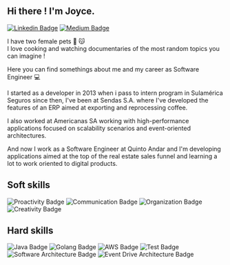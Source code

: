 Hi there ! I'm Joyce.
-----
[![Linkedin Badge](https://img.shields.io/badge/-LinkedIn-blue?plastic&logo=appveyor&logo=Linkedin&logoColor=white&link=https://www.linkedin.com/in/joyceaquino/)](https://www.linkedin.com/in/joyceaquino/)
[![Medium Badge](https://img.shields.io/badge/-Medium-black?plastic&logo=appveyor&logo=Medium&logoColor=white&link=https://joycesaquino.medium.com/)](https://joycesaquino.medium.com/)

I have two female pets 🐶 😽 <br>
I love cooking and watching documentaries of the most random topics you can imagine !

Here you can find somethings about me and my career as Software Engineer 💻

I started as a developer in 2013 when i pass  to intern program in Sulamérica Seguros since then, I've been at Sendas S.A. where I've developed the features of an ERP aimed at exporting and reprocessing coffee.

I also worked at Americanas SA working with high-performance applications focused on scalability scenarios and event-oriented architectures.

And now I work as a Software Engineer at Quinto Andar and I'm developing applications aimed at the top of the real estate sales funnel and learning a lot to work oriented to digital products.

Soft skills
--
![Proactivity Badge](https://img.shields.io/badge/-Proactivity-yellow?plastic&logo=appveyor&logo=Java&logoColor=white)
![Communication Badge](https://img.shields.io/badge/-Communication-blueviolet?plastic&logo=appveyor&logo=Java&logoColor=white)
![Organization Badge](https://img.shields.io/badge/-Organization-blue?plastic&logo=appveyor&logo=Java&logoColor=white)
![Creativity Badge](https://img.shields.io/badge/-Creativity-ff69b4?plastic&logo=appveyor&logo=Java&logoColor=white)


Hard skills
--
![Java Badge](https://img.shields.io/badge/-Java-red?plastic&logo=appveyor&logo=Java&logoColor=white)
![Golang Badge](https://img.shields.io/badge/-Golang-blue?plastic&logo=appveyor&logo=Golang&logoColor=white)
![AWS Badge](https://img.shields.io/badge/-AWS-orange?plastic&logo=appveyor&logo=AWS&logoColor=white)
![Test Badge](https://img.shields.io/badge/-Test-success?plastic&logo=appveyor&logo=Test&logoColor=white)
![Software Architecture Badge](https://img.shields.io/badge/-Software_Architecture-violet?plastic&logo=appveyor&logo=Architecture&logoColor=white)
![Event Drive Architecture Badge](https://img.shields.io/badge/-Event_Drive_Architecture-ff69b4?plastic&logo=appveyor&logo=Architecture&logoColor=white)


<!--


**joycesaquino/joycesaquino** is a ✨ _special_ ✨ repository because its `README.md` (this file) appears on your GitHub profile.

[![Top Langs](https://github-readme-stats.vercel.app/api/top-langs/?username=joycesaquino&layout=compact&title_color=fff&text_color=f8f8f2&hide=java&bg_color=171c24)](https://github.com/joycesaquino)

[![peguimasid github stats](https://github-readme-stats.vercel.app/api?username=joycesaquino&show_icons=true&title_color=fff&icon_color=37aaff&text_color=f8f8f2&bg_color=171c24&count_private=true)](https://github.com/joycesaquino)

Here are some ideas to get you started:

- 🔭 I’m currently working on ...
- 🌱 I’m currently learning ...
- 👯 I’m looking to collaborate on ...
- 🤔 I’m looking for help with ...
- 💬 Ask me about ...
- 📫 How to reach me: ...
- 😄 Pronouns: ...
- ⚡ Fun fact: ...
-->
